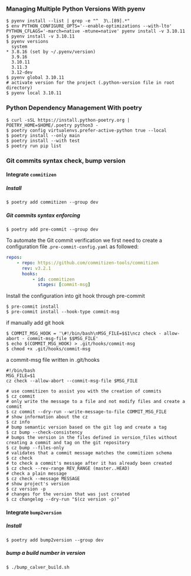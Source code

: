 ### Managing Multiple Python Versions With pyenv

```shell
$ pyenv install --list | grep -e "^  3\.[89].*"
$ env PYTHON_CONFIGURE_OPTS='--enable-optimizations --with-lto' PYTHON_CFLAGS='-march=native -mtune=native' pyenv install -v 3.10.11
$ pyenv install -v 3.10.11
$ pyenv versions
  system
* 3.8.16 (set by ~/.pyenv/version)
  3.9.16
  3.10.11
  3.11.3
  3.12-dev
$ pyenv global 3.10.11
# activate version for the project (.python-version file in root directory)
$ pyenv local 3.10.11
```

### Python Dependency Management With poetry

```shell
$ curl -sSL https://install.python-poetry.org | POETRY_HOME=$HOME/.poetry python3 -
$ poetry config virtualenvs.prefer-active-python true --local
$ poetry install --only main
$ poetry install --with test
$ poetry run pip list
```

### Git commits syntax check, bump version

#### Integrate `commitizen`
##### Install
```shell
$ poetry add commitizen --group dev
```
##### Git commits syntax enforcing
```shell
$ poetry add pre-commit --group dev
```
To automate the Git commit verification we first need to create a configuration file .`pre-commit-config.yaml` as followed:
```yaml
repos:
    - repo: https://github.com/commitizen-tools/commitizen
      rev: v3.2.1
      hooks:
          - id: commitizen
            stages: [commit-msg]
```
Install the configuration into git hook through pre-commit
```shell
$ pre-commit install
$ pre-commit install --hook-type commit-msg
```
if manually add git hook
```shell
$ COMMIT_MSG_HOOK = '\#!/bin/bash\nMSG_FILE=$$1\ncz check - allow-abort - commit-msg-file $$MSG_FILE'
$ echo $(COMMIT_MSG_HOOK) > .git/hooks/commit-msg
$ chmod +x .git/hooks/commit-msg
```
a commit-msg file written in .git/hooks

```shell
#!/bin/bash
MSG_FILE=$1
cz check --allow-abort --commit-msg-file $MSG_FILE
```

```shell
# use commitizen to assist you with the creation of commits
$ cz commit
# only write the message to a file and not modify files and create a commit
$ cz commit --dry-run --write-message-to-file COMMIT_MSG_FILE
# show information about the cz
$ cz info
# bump semantic version based on the git log and create a tag
$ cz bump --check-consistency
# bumps the version in the files defined in version_files without creating a commit and tag on the git repository
$ cz bump --files-only
# validates that a commit message matches the commitizen schema
$ cz check
# to check a commit's message after it has already been created
$ cz check --rev-range REV_RANGE (master..HEAD)
# check a plain message
$ cz check --message MESSAGE
# show project's version
$ cz version -p
# changes for the version that was just created
$ cz changelog --dry-run "$(cz version -p)"

```

#### Integrate `bump2version`
##### Install
```shell
$ poetry add bump2version --group dev
```
##### bump a build number in version
```
$ ./bump_calver_build.sh
```
